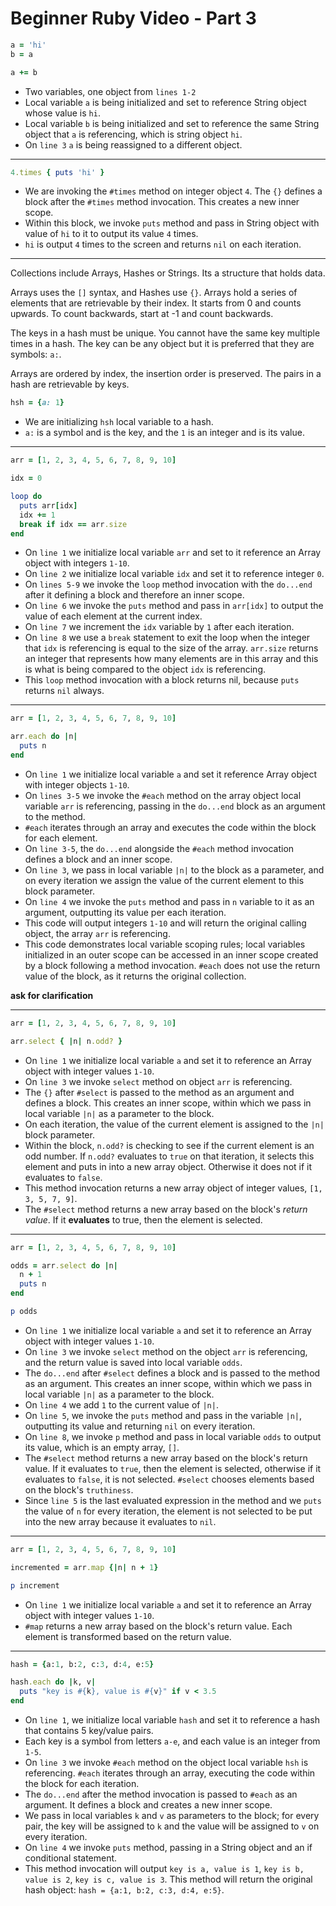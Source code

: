# Beginner Ruby Video - Part 3

```ruby
a = 'hi'
b = a

a += b
```

- Two variables, one object from `lines 1-2`
- Local variable `a` is being initialized and set to reference String object whose value is `hi`.
- Local variable `b` is being initialized and set to reference the same String object that `a` is referencing, which is string object `hi`.
- On `line 3` `a` is being reassigned to a different object. 

***

```ruby
4.times { puts 'hi' }
```

- We are invoking the `#times` method on integer object `4`. The `{}` defines a block after the `#times` method invocation. This creates a new inner scope.
- Within this block, we invoke `puts` method and pass in String object with value of `hi` to it to output its value `4` times. 
- `hi` is output `4` times to the screen and returns `nil` on each iteration.

***

Collections include Arrays, Hashes or Strings. Its a structure that holds data. 

Arrays uses the `[]` syntax, and Hashes use `{}`. Arrays hold a series of elements that are retrievable by their index. It starts from 0 and counts upwards. To count backwards, start at -1 and count backwards. 

The keys in a hash must be unique. You cannot have the same key multiple times in a hash. The key can be any object but it is preferred that they are symbols: `a:`.

Arrays are ordered by index, the insertion order is preserved. The pairs in a hash are retrievable by keys.

```ruby
hsh = {a: 1}
```

- We are initializing `hsh` local variable to a hash.
- `a:` is a symbol and is the key, and the `1` is an integer and is its value.

***

```ruby
arr = [1, 2, 3, 4, 5, 6, 7, 8, 9, 10]

idx = 0

loop do 
  puts arr[idx]
  idx += 1
  break if idx == arr.size
end
```

- On `line 1` we initialize local variable `arr` and set to it reference an Array object with integers `1-10`. 
- On `line 2` we initialize local variable `idx` and set it to reference integer `0`.
- On `lines 5-9` we invoke the `loop` method invocation with the `do...end` after it defining a block and therefore an inner scope. 
- On `line 6` we invoke the `puts` method and pass in `arr[idx]` to output the value of each element at the current index.
- On `line 7` we increment the `idx` variable by `1` after each iteration.
- On `line 8` we use a `break` statement to exit the loop when the integer that `idx` is referencing is equal to the size of the array. `arr.size` returns an integer that represents how many elements are in this array and this is what is being compared to the object `idx` is referencing.
- This `loop` method invocation with a block returns nil, because `puts` returns `nil` always.

***

```ruby
arr = [1, 2, 3, 4, 5, 6, 7, 8, 9, 10]

arr.each do |n|
  puts n
end
```

- On `line 1` we initialize local variable `a` and set it reference Array object with integer objects `1-10`.
- On `lines 3-5` we invoke the `#each` method on the array object local variable `arr` is referencing, passing in the `do...end` block as an argument to the method.
- `#each` iterates through an array and executes the code within the block for each element.
- On `line 3-5`, the `do...end` alongside the `#each` method invocation defines a block and an inner scope. 
- On `line 3`, we pass in local variable `|n|` to the block as a parameter, and on every iteration we assign the value of the current element to this block parameter. 
- On `line 4` we invoke the `puts` method and pass in `n` variable to it as an argument, outputting its value per each iteration. 
- This code will output integers `1-10` and will return the original calling object, the array `arr` is referencing. 
- This code demonstrates local variable scoping rules; local variables initialized in an outer scope can be accessed in an inner scope created by a block following a method invocation. `#each` does not use the return value of the block, as it returns the original collection. 

**ask for clarification**

***

```ruby
arr = [1, 2, 3, 4, 5, 6, 7, 8, 9, 10]

arr.select { |n| n.odd? }
```

- On `line 1` we initialize local variable `a` and set it to reference an Array object with integer values `1-10`. 
- On `line 3` we invoke `select` method on object `arr` is referencing.
- The `{}` after `#select` is passed to the method as an argument and defines a block. This creates an inner scope, within which we pass in local variable `|n|` as a parameter to the block.
- On each iteration, the value of the current element is assigned to the `|n|` block parameter.
- Within the block, `n.odd?` is checking to see if the current element is an odd number. If `n.odd?` evaluates to `true` on that iteration, it selects this element and puts in into a new array object. Otherwise it does not if it evaluates to `false`.
- This method invocation returns a new array object of integer values, `[1, 3, 5, 7, 9]`.
- The `#select` method returns a new array based on the block's *return value*. If it **evaluates** to true, then the element is selected. 

***



```ruby
arr = [1, 2, 3, 4, 5, 6, 7, 8, 9, 10]

odds = arr.select do |n|
  n + 1
  puts n
end

p odds
```

- On `line 1` we initialize local variable `a` and set it to reference an Array object with integer values `1-10`. 
- On `line 3` we invoke `select` method on the object `arr` is referencing, and the return value is saved into local variable `odds`.
- The `do...end` after `#select` defines a block and is passed to the method as an argument. This creates an inner scope, within which we pass in local variable `|n|` as a parameter to the block.
- On `line 4` we add `1` to the current value of `|n|`.
- On `line 5`, we invoke the `puts` method and pass in the variable `|n|`, outputting its value and returning `nil` on every iteration.
- On `line 8`, we invoke `p` method and pass in local variable `odds` to output its value, which is an empty array, `[]`.
- The `#select` method returns a new array based on the block's return value. If it evaluates to `true`, then the element is selected, otherwise if it evaluates to `false`, it is not selected. `#select` chooses elements based on the block's `truthiness`.
- Since `line 5` is the last evaluated expression in the method and we `puts` the value of `n` for every iteration, the element is not selected to be put into the new array because it evaluates to `nil`. 

***

```ruby
arr = [1, 2, 3, 4, 5, 6, 7, 8, 9, 10]

incremented = arr.map {|n| n + 1}

p increment
```

- On `line 1` we initialize local variable `a` and set it to reference an Array object with integer values `1-10`. 
- `#map` returns a new array based on the block's return value. Each element is transformed based on the return value. 

***

```ruby
hash = {a:1, b:2, c:3, d:4, e:5}

hash.each do |k, v|
  puts "key is #{k}, value is #{v}" if v < 3.5
end
```

- On `line 1`, we initialize local variable `hash` and set it to reference a hash that contains 5 key/value pairs. 
- Each key is a symbol from letters `a-e`, and each value is an integer from `1-5`.
- On `line 3` we invoke `#each` method on the object local variable `hsh` is referencing. `#each` iterates through an array, executing the code within the block for each iteration.
- The `do...end` after the method invocation is passed to `#each` as an argument. It defines a block and creates a new inner scope. 
- We pass in local variables `k` and `v` as parameters to the block; for every pair, the key will be assigned to `k` and the value will be assigned to `v` on every iteration.
- On `line 4` we invoke `puts` method, passing in a String object and an if conditional statement.
- This method invocation will output `key is a, value is 1`, `key is b, value is 2`, `key is c, value is 3`. This method will return the original hash object: `hash = {a:1, b:2, c:3, d:4, e:5}`.

